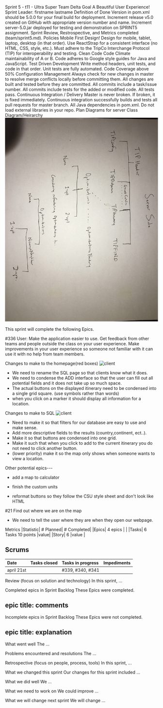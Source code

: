 Sprint 5 - t11 - Ultra Super Team Delta
Goal
A Beautiful User Experience!
Sprint Leader: firstname lastname
Definition of Done
Version in pom.xml should be <version>5.0.0</version> for your final build for deployment.
Increment release v5.0 created on GitHub with appropriate version number and name.
Increment server-5.0.jar deployed for testing and demonstration on SPRINT5 assignment.
Sprint Review, Restrospective, and Metrics completed (team/sprint5.md).
Policies
Mobile First Design!
Design for mobile, tablet, laptop, desktop (in that order).
Use ReactStrap for a consistent interface (no HTML, CSS, style, etc.).
Must adhere to the TripCo Interchange Protocol (TIP) for interoperability and testing.
Clean Code
Code Climate maintainability of A or B.
Code adheres to Google style guides for Java and JavaScript.
Test Driven Development
Write method headers, unit tests, and code in that order.
Unit tests are fully automated.
Code Coverage above 50%
Configuration Management
Always check for new changes in master to resolve merge conflicts locally before committing them.
All changes are built and tested before they are committed.
All commits include a task/issue number.
All commits include tests for the added or modified code.
All tests pass.
Continuous Integration / Delivery
Master is never broken. If broken, it is fixed immediately.
Continuous integration successfully builds and tests all pull requests for master branch.
All Java dependencies in pom.xml. Do not load external libraries in your repo.
Plan
Diagrams for server
 Class Diagram/Heirarchy
![server](/diagram/xd.jpg)

This sprint will complete the following Epics.

#336 User: Make the application easier to use. Get feedback from other teams and people outside the class on your user experience.
Make improvements in your user experience so someone not familiar with it can use it with no help from team members.

Changes to make to the homepage(red boxes)
![client](https://ibb.co/hdhf3dP)

- We need to rename the SQL page so that clients know what it does.
- We need to condense the ADD interface so that the user can fill out all potential fields and it does not take up so much space.
- The actual buttons on the displayed itinerary need to be condensed into a single grid square. (use symbols rather than words)
- when you click on a marker it should display all information for a location.

Changes to make to SQL
![client](https://ibb.co/cwrpvpY)

- Need to make it so that filters for our database are easy to use and make sense.
- Add more descriptive fields to the results (country,continent, ect..).
- Make it so that buttons are condensed into one grid.
- Make it such that when you click to add to the current itinerary you do not need to click another button.
- (lower priority) make it so the map only shows when someone wants to view a location.

Other potential epics---
 - add a map to calculator
 - finish the custom units
 
 
 - reformat buttons so they follow the CSU style sheet and don't look like HTML
 
 #21 Find out where we are on the map
 - We need to tell the user where they are when they open our webpage.


Metrics
|Statistic|	# Planned|	# Completed|
|Epics|	4 epics |	|
|Tasks|	6 Tasks 10 points	|value|
|Story| 6	|value	|
## Scrums

| Date | Tasks closed  | Tasks in progress | Impediments |
| :--- | :--- | :--- | :--- |
|april 21st |    | #339, #340, #341   |       |


Review (focus on solution and technology)
In this sprint, ...

Completed epics in Sprint Backlog
These Epics were completed.

## epic title: comments
Incomplete epics in Sprint Backlog
These Epics were not completed.

## epic title: explanation
What went well
The ...

Problems encountered and resolutions
The ...

Retrospective (focus on people, process, tools)
In this sprint, ...

What we changed this sprint
Our changes for this sprint included ...

What we did well
We ...

What we need to work on
We could improve ...

What we will change next sprint
We will change ...
